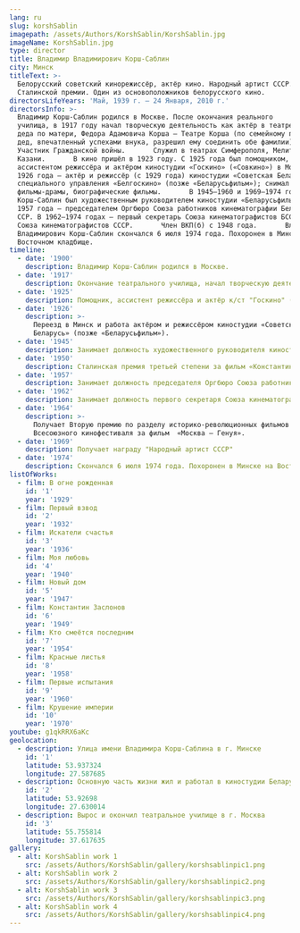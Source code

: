 ```yaml
---
lang: ru
slug: korshSablin
imagepath: /assets/Authors/KorshSablin/KorshSablin.jpg
imageName: KorshSablin.jpg
type: director
title: Владимир Владимирович Корш-Саблин
city: Минск
titleText: >-
  Белорусский советский кинорежиссёр, актёр кино. Народный артист СССР. Лауреат
  Сталинской премии. Один из основоположников белорусского кино.
directorsLifeYears: 'Май, 1939 г. – 24 Января, 2010 г.'
directorsInfo: >-
  Владимир Корш-Саблин родился в Москве. После окончания реального
  училища, в 1917 году начал творческую деятельность как актёр в театре своего
  деда по матери, Федора Адамовича Корша — Театре Корша (по семейному преданию,
  дед, впечатленный успехами внука, разрешил ему соединить обе фамилии).
  Участник Гражданской войны.       Служил в театрах Симферополя, Мелитополя,
  Казани.       В кино пришёл в 1923 году. С 1925 года был помощником,
  ассистентом режиссёра и актёром киностудии «Госкино» («Совкино») в Москве, с
  1926 года — актёр и режиссёр (с 1929 года) киностудии «Советская Беларусь»
  специального управления «Белгоскино» (позже «Беларусьфильм»); снимал комедии,
  фильмы-драмы, биографические фильмы.       В 1945—1960 и 1969—1974 годах
  Корш-Саблин был художественным руководителем киностудии «Беларусьфильм». С
  1957 года — председателем Оргбюро Союза работников кинематографии Белорусской
  ССР. В 1962—1974 годах — первый секретарь Союза кинематографистов БССР. Член
  Союза кинематографистов СССР.       Член ВКП(б) с 1948 года.       Владимир
  Владимирович Корш-Саблин скончался 6 июля 1974 года. Похоронен в Минске на
  Восточном кладбище.
timeline:
  - date: '1900'
    description: Владимир Корш-Саблин родился в Москве.
  - date: '1917'
    description: Окончание театрального училища, начал творческую деятельность как актёр в театре своего деда по матери
  - date: '1925'
    description: Помощник, ассистент режиссёра и актёр к/ст "Госкино" ("Совкино") в Москве
  - date: '1926'
    description: >-
      Переезд в Минск и работа актёром и режиссёром киностудии «Советская
      Беларусь» (позже «Беларусьфильм»).
  - date: '1945'
    description: Занимает должность художественного руководителя киностудии "Беларусьфильм"
  - date: '1950'
    description: Сталинская премия третьей степени за фильм «Константин Заслонов»
  - date: '1957'
    description: Занимает должность председателя Оргбюро Союза работников кинематографии Белорусской ССР.
  - date: '1962'
    description: Занимает должность первого секретаря Союза кинематографистов Белоруссии.
  - date: '1964'
    description: >-
      Получает Вторую премию по разделу историко-революционных фильмов I-го
      Всесоюзного кинофестиваля за фильм  «Москва — Генуя».
  - date: '1969'
    description: Получает награду "Народный артист СССР"
  - date: '1974'
    description: Cкончался 6 июля 1974 года. Похоронен в Минске на Восточном кладбище
listOfWorks:
  - film: В огне рожденная
    id: '1'
    year: '1929'
  - film: Первый взвод
    id: '2'
    year: '1932'
  - film: Искатели счастья
    id: '3'
    year: '1936'
  - film: Моя любовь
    id: '4'
    year: '1940'
  - film: Новый дом
    id: '5'
    year: '1947'
  - film: Константин Заслонов
    id: '6'
    year: '1949'
  - film: Кто смеётся последним
    id: '7'
    year: '1954'
  - film: Красные листья
    id: '8'
    year: '1958'
  - film: Первые испытания
    id: '9'
    year: '1960'
  - film: Крушение империи
    id: '10'
    year: '1970'
youtube: g1qkRRX6aKc
geolocation:
  - description: Улица имени Владимира Корш-Саблина в г. Минске
    id: '1'
    latitude: 53.937324
    longitude: 27.587685
  - description: Основную часть жизни жил и работал в киностудии Беларусьфильм в г. Минске
    id: '2'
    latitude: 53.92698
    longitude: 27.630014
  - description: Вырос и окончил театральное училище в г. Москва
    id: '3'
    latitude: 55.755814
    longitude: 37.617635
gallery:
  - alt: KorshSablin work 1
    src: /assets/Authors/KorshSablin/gallery/korshsablinpic1.png
  - alt: KorshSablin work 2
    src: /assets/Authors/KorshSablin/gallery/korshsablinpic2.png
  - alt: KorshSablin work 3
    src: /assets/Authors/KorshSablin/gallery/korshsablinpic3.png
  - alt: KorshSablin work 4
    src: /assets/Authors/KorshSablin/gallery/korshsablinpic4.png
---
```


